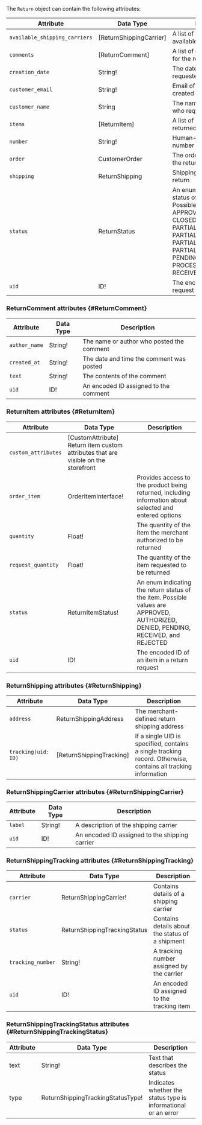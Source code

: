 The `Return` object can contain the following attributes:

Attribute |  Data Type | Description
--- | --- | ---
`available_shipping_carriers` | [ReturnShippingCarrier] | A list of shipping carriers available for returns
`comments`| [ReturnComment] | A list of comments posted for the return request
`creation_date` | String! | The date the return was requested
`customer_email` | String! | Email of the person who created the return request
`customer_name` | String | The name of the person who requested the return
`items`| [ReturnItem] | A list of items being returned
`number` | String! | Human-readable return number
`order` | CustomerOrder | The order associated with the return
`shipping` | ReturnShipping | Shipping information for the return
`status` |  ReturnStatus | An enum indicating the status of the return request. Possible values are APPROVED, AUTHORIZED, CLOSED, DENIED, PARTIALLY_APPROVED, PARTIALLY_AUTHORIZED, PARTIALLY_RECEIVED, PARTIALLY_REJECTED, PENDING, PROCESSED_AND_CLOSED, RECEIVED, and REJECTED
`uid` | ID! | The encoded ID of a return request

### ReturnComment attributes {#ReturnComment}

Attribute |  Data Type | Description
--- | --- | ---
`author_name` | String! | The name or author who posted the comment
`created_at` | String! | The date and time the comment was posted
`text` | String! | The contents of the comment
`uid` | ID! | An encoded ID assigned to the comment

### ReturnItem attributes {#ReturnItem}

Attribute |  Data Type | Description
--- | --- | ---
`custom_attributes` | [CustomAttribute] Return item custom attributes that are visible on the storefront
`order_item` | OrderItemInterface! | Provides access to the product being returned, including information about selected and entered options
`quantity` | Float! | The quantity of the item the merchant authorized to be returned
`request_quantity` | Float! | The quantity of the item requested to be returned
`status`| ReturnItemStatus! | An enum indicating the return status of the item. Possible values are APPROVED, AUTHORIZED, DENIED, PENDING, RECEIVED, and REJECTED
`uid`| ID! | The encoded ID of an item in a return request

### ReturnShipping attributes {#ReturnShipping}

Attribute |  Data Type | Description
--- | --- | ---
`address`| ReturnShippingAddress | The merchant-defined return shipping address
`tracking(uid: ID)` | [ReturnShippingTracking] | If a single UID is specified, contains a single tracking record. Otherwise, contains all tracking information

### ReturnShippingCarrier attributes {#ReturnShippingCarrier}

Attribute |  Data Type | Description
--- | --- | ---
`label` | String! | A description of the shipping carrier
`uid` | ID! | An encoded ID assigned to the shipping carrier

### ReturnShippingTracking attributes {#ReturnShippingTracking}

Attribute |  Data Type | Description
--- | --- | ---
`carrier` | ReturnShippingCarrier! | Contains details of a shipping carrier
`status` | ReturnShippingTrackingStatus | Contains details about the status of a shipment
`tracking_number` | String! | A tracking number assigned by the carrier
`uid` | ID! | An encoded ID assigned to the tracking item

### ReturnShippingTrackingStatus attributes {#ReturnShippingTrackingStatus}

Attribute |  Data Type | Description
--- | --- | ---
text | String! | Text that describes the status
type | ReturnShippingTrackingStatusType! | Indicates whether the status type is informational or an error
